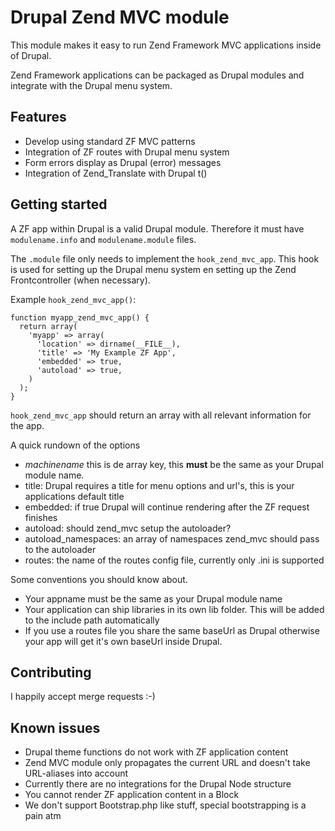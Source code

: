 Drupal Zend MVC module
======================

This module makes it easy to run Zend Framework MVC applications inside of
Drupal.

Zend Framework applications can be packaged as Drupal modules and integrate with
the Drupal menu system.

Features
--------

* Develop using standard ZF MVC patterns
* Integration of ZF routes with Drupal menu system
* Form errors display as Drupal (error) messages
* Integration of Zend_Translate with Drupal t()


Getting started
---------------
A ZF app within Drupal is a valid Drupal module. Therefore it must have
`modulename.info` and `modulename.module` files.

The `.module` file only needs to implement the `hook_zend_mvc_app`. This hook is used
for setting up the Drupal menu system en setting up the Zend Frontcontroller (when necessary).

Example `hook_zend_mvc_app()`:

    function myapp_zend_mvc_app() {
      return array(
        'myapp' => array(
          'location' => dirname(__FILE__),
          'title' => 'My Example ZF App',
          'embedded' => true,
          'autoload' => true,
        )
      );
    }

`hook_zend_mvc_app` should return an array with all relevant information for the app.

A quick rundown of the options

* *machinename* this is de array key, this **must** be the same as your Drupal module name.
* title: Drupal requires a title for menu options and url's, this is your applications default title
* embedded: if true Drupal will continue rendering after the ZF request finishes
* autoload: should zend_mvc setup the autoloader?
* autoload_namespaces: an array of namespaces zend_mvc should pass to the autoloader
* routes: the name of the routes config file, currently only .ini is supported

Some conventions you should know about.

* Your appname must be the same as your Drupal module name
* Your application can ship libraries in its own lib folder. This will be added to the include path automatically
* If you use a routes file you share the same baseUrl as Drupal otherwise your app will get it's own baseUrl inside Drupal.

Contributing
------------

I happily accept merge requests :-)


Known issues
------------

* Drupal theme functions do not work with ZF application content
* Zend MVC module only propagates the current URL and doesn't take URL-aliases into account
* Currently there are no integrations for the Drupal Node structure
* You cannot render ZF application content in a Block
* We don't support Bootstrap.php like stuff, special bootstrapping is a pain atm